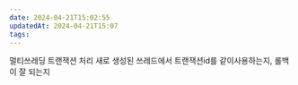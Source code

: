 ```yaml
---
date: 2024-04-21T15:02:55
updatedAt: 2024-04-21T15:07
tags: 
---
```

멀티쓰레딩 트랜잭션 처리
새로 생성된 쓰레드에서 트랜잭션id를 같이사용하는지, 롤백이 잘 되는지